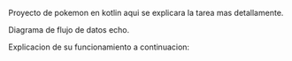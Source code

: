 Proyecto de pokemon en kotlin aqui se explicara la tarea mas detallamente.

Diagrama de flujo de datos echo. 

Explicacion de su funcionamiento a continuacion:
